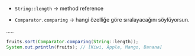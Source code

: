 - `String::length` → method reference

- `Comparator.comparing` → hangi özelliğe göre sıralayacağını söylüyorsun.

.....

```java
fruits.sort(Comparator.comparing(String::length)); 
System.out.println(fruits); // [Kiwi, Apple, Mango, Banana]
```